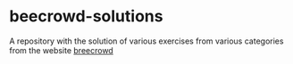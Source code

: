 # beecrowd-solutions

A repository with the solution of various exercises from various categories from the website [breecrowd](https://www.beecrowd.com.br)
